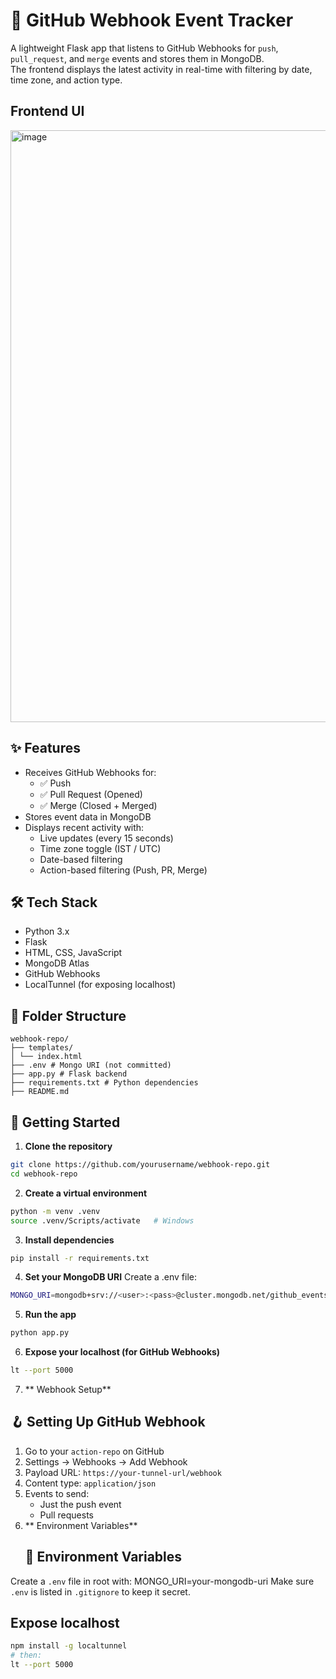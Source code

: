 # 📡 GitHub Webhook Event Tracker

A lightweight Flask app that listens to GitHub Webhooks for `push`, `pull_request`, and `merge` events and stores them in MongoDB.  
The frontend displays the latest activity in real-time with filtering by date, time zone, and action type.
## Frontend UI
<img width="1773" height="947" alt="image" src="https://github.com/user-attachments/assets/4c474fd9-771f-4338-a545-c029ba89cb7a" />

## ✨ Features
- Receives GitHub Webhooks for:
  - ✅ Push
  - ✅ Pull Request (Opened)
  - ✅ Merge (Closed + Merged)
- Stores event data in MongoDB
- Displays recent activity with:
  - Live updates (every 15 seconds)
  - Time zone toggle (IST / UTC)
  - Date-based filtering
  - Action-based filtering (Push, PR, Merge)
## 🛠 Tech Stack
- Python 3.x
- Flask
- HTML, CSS, JavaScript
- MongoDB Atlas
- GitHub Webhooks
- LocalTunnel (for exposing localhost)
  
## 📁 Folder Structure
```
webhook-repo/
├── templates/
│ └── index.html
├── .env # Mongo URI (not committed)
├── app.py # Flask backend
├── requirements.txt # Python dependencies
├── README.md
```
## 🚀 Getting Started

1. **Clone the repository**
```bash
git clone https://github.com/yourusername/webhook-repo.git
cd webhook-repo

```
2. **Create a virtual environment**
```bash
python -m venv .venv
source .venv/Scripts/activate   # Windows
```
3. **Install dependencies**
```bash
pip install -r requirements.txt
```
4. **Set your MongoDB URI**
   Create a .env file:
```bash
MONGO_URI=mongodb+srv://<user>:<pass>@cluster.mongodb.net/github_events
```
5. **Run the app**
```bash
python app.py
```
6. **Expose your localhost (for GitHub Webhooks)**
```bash
lt --port 5000
```
7. ** Webhook Setup**
## 🪝 Setting Up GitHub Webhook

1. Go to your `action-repo` on GitHub
2. Settings → Webhooks → Add Webhook
3. Payload URL: `https://your-tunnel-url/webhook`
4. Content type: `application/json`
5. Events to send:
   - Just the push event
   - Pull requests
8. ** Environment Variables**
   ## 🔐 Environment Variables

Create a `.env` file in root with:
MONGO_URI=your-mongodb-uri
Make sure `.env` is listed in `.gitignore` to keep it secret.
## Expose localhost
 ```bash
npm install -g localtunnel
# then:
lt --port 5000
```


